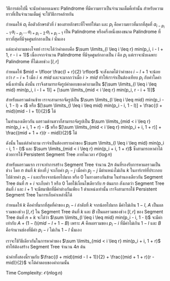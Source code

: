 วิธีการต่อไปนี้ จะนับคำตอบเฉพาะ Palindrome ที่มีความยาวเป็นจำนวนเต็มคี่เท่านั้น สำหรับความยาวที่เป็นจำนวนเต็มคู่ จะใช้วิธีการคล้ายกัน

กำหนดให้ $a_i$ คือตัวอักษรตัวที่ $i$ ของสายอักขระที่โจทย์ให้มา และ $p_i$ คือความยาวที่มากที่สุดที่ $a_{i - p_i - 1} \, a_{i - p_i} \, \dots \, a_{i + p_i - 2} \, a_{i + p_i - 1}$ เป็น Palindrome หรือครึ่งหนึ่งของขนาด Palindrome ที่ยาวที่สุดที่มีจุดศูนย์กลางเป็น $i$ นั่นเอง

แต่ละคำถามของโจทย์ เราจะได้ว่าคำตอบคือ $\sum \limits_{l \leq i \leq r} min(p_i, i - l + 1, r - i + 1)$ เนื่องจากจำนวน Palindrome ที่มีจุดศูนย์กลางเป็น $i$ คือ $p_i$ แต่เราจะนับเฉพาะ Palindrome ที่ไม่เลยช่วง $[l, r]$

กำหนดให้ $mid = \lfloor \frac{l + r}{2} \rfloor$ จะสังเกตได้ว่าค่าของ $i - l + 1$ จะน้อยกว่า $r - i + 1$ เมื่อ $i \leq mid$ และจะมากกว่าเมื่อ $i > mid$ ทำให้เราจำเป็นต้องเทียบ $p_i$ กับค่าใดค่าหนึ่งเท่านั้น ดังนั้น เราจึงสามารถจัดรูปคำตอบของคำถามเป็น $[\sum \limits_{l \leq i \leq mid} min(p_i, i - l + 1)] + [\sum \limits_{mid < i \leq r} min(p_i, r - i + 1)]$

สำหรับผลรวมด้านซ้าย เราจะสามารถจัดรูปเป็น $\sum \limits_{l \leq i \leq mid} min(p_i - i, 1 - l) + i$ หรือ $[\sum \limits_{l \leq i \leq mid} min(p_i - i, 1 - l)] + \frac{(l + mid)(mid - l + 1)}{2}$ ได้

ในทำนองเดียวกัน ผลรวมด้านขวาก็สามารถจัดรูปเป็น $\sum \limits_{mid < i \leq r} min(p_i + i, 1 + r) - i$ หรือ $[\sum \limits_{mid < i \leq r} min(p_i + i, 1 + r)] + \frac{(mid + 1 + r)(r - mid)}{2}$ ได้

ดังนั้น ในแต่ลำคำถาม เราจำเป็นต้องทราบค่าของ $\sum \limits_{l \leq i \leq mid} min(p_i - i, 1 - l)$ และ $\sum \limits_{mid < i \leq r} min(p_i + i, 1 + r)$ ซึ่งสามารถหาค่าได้ด้วยการใช้ Persistent Segment Tree ภายในเวลา $\mathcal{O}(\log n)$

สำหรับผลรวมแรก เราจะทำการสร้าง Segment Tree จำนวน $2n$ ต้นที่รองรับการหาผลรวมเป็นช่วง โดย $n$ ต้นที่ $k$ ช่องที่ $j$ จะเก็บค่า $p_j - j$ เมื่อค่า $p_j - j$ มีตำแหน่งไม่เกิน $k$ ในอาร์เรย์ที่ประกอบไปด้วยค่า $p_i - i$ และเรียงจากน้อยไปมาก หรือ $0$ ในทางตรงกันข้าม ในทำนองเดียวกัน Segment Tree ต้นที่ $n + i$ จะเก็บค่า $1$ หรือ $0$ โดยใช้เงื่อนไขเดียวกับ $n$ ต้นแรก สังเกตว่า Segment Tree ต้นที่ $i$ และ $i + 1$ จะมีสมาชิกที่มีค่าต่างกันเพียง 1 ตำแหน่งเท่านั้น เราจึงสามารถใช้ Persistent Segment Tree ในการเก็บค่าเหล่านี้ได้

กำหนดให้ $k$ คือค่าที่มากที่สุดที่ค่าของ $p_i - i$ ลำดับที่ $k$ จากน้อยไปมาก มีค่าไม่เกิน $1 - l$, $A$ เป็นผลรวมของช่วง $[l, r]$ ใน Segment Tree ต้นที่ $k$ และ $B$ เป็นผลรวมของช่วง $[l, r]$ ของ Segment Tree ต้นที่ $n + k$ จะได้ว่า $\sum \limits_{l \leq i \leq mid} min(p_i - i, 1 - l)$ จะมีค่าเท่ากับ $A + (1 - l)(mid - l + 1 - B)$ เพราะ $A$ คือผลรวมของ $p_i - i$ ที่มีค่าไม่เกิน $1 - l$ และ $B$ คือจำนวนช่องที่มีค่า $p_i - i$ ไม่เกิน $1 - l$ นั่นเอง

เราจะใช้วิธีเดียวกันในการหาค่าของ $\sum \limits_{mid < i \leq r} min(p_i + i, 1 + r)$ ทำให้ต้องสร้าง Segment Tree จำนวน $4n$ ต้น

นำค่าทั้งสองนี้รวมกับ $\frac{(l + mid)(mid - l + 1)}{2} + \frac{(mid + 1 + r)(r - mid)}{2}$ จะได้คำตอบของคำถามนั้น

Time Complexity: $\mathcal{O}(n \log n)$
